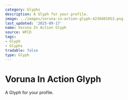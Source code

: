 ```yaml
---
category: Glyphs
description: A Glyph for your profile.
image: ../images/voruna-in-action-glyph-4230d01053.png
last_updated: '2025-09-17'
name: Voruna In Action Glyph
source: WFCD
tags:
- Glyph
- Glyphs
tradable: false
type: Glyph
---
```


# Voruna In Action Glyph

A Glyph for your profile.

